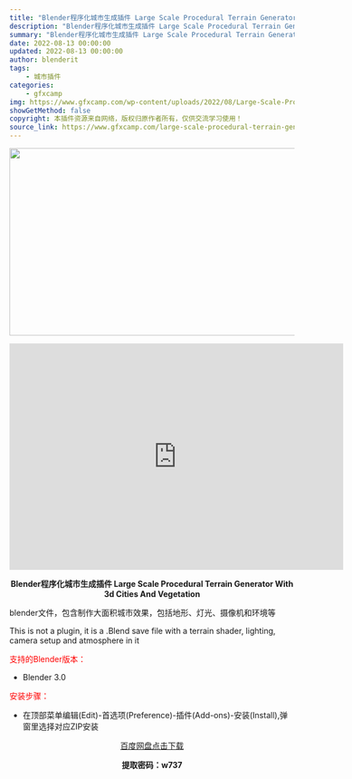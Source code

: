```yaml
---
title: "Blender程序化城市生成插件 Large Scale Procedural Terrain Generator With 3d Cities And Vegetation"
description: "Blender程序化城市生成插件 Large Scale Procedural Terrain Generator With 3d Cities And Vegetation blender文件，包含..."
summary: "Blender程序化城市生成插件 Large Scale Procedural Terrain Generator With 3d Cities And Vegetation blender文件，包含..."
date: 2022-08-13 00:00:00
updated: 2022-08-13 00:00:00
author: blenderit
tags: 
    - 城市插件
categories:
    - gfxcamp
img: https://www.gfxcamp.com/wp-content/uploads/2022/08/Large-Scale-Procedural-Terrain-Generator-With-3d-Cities-And-Vegetation.jpg
showGetMethod: false
copyright: 本插件资源来自网络，版权归原作者所有，仅供交流学习使用！
source_link: https://www.gfxcamp.com/large-scale-procedural-terrain-generator/
---
```

<div><p><img decoding="async" class="aligncenter size-full wp-image-106041" src="https://www.gfxcamp.com/wp-content/uploads/2022/08/Large-Scale-Procedural-Terrain-Generator-With-3d-Cities-And-Vegetation.jpg" data-src="https://www.gfxcamp.com/wp-content/uploads/2022/08/Large-Scale-Procedural-Terrain-Generator-With-3d-Cities-And-Vegetation.jpg" alt="" width="590" height="331" data-srcset="https://www.gfxcamp.com/wp-content/uploads/2022/08/Large-Scale-Procedural-Terrain-Generator-With-3d-Cities-And-Vegetation.jpg 590w, https://www.gfxcamp.com/wp-content/uploads/2022/08/Large-Scale-Procedural-Terrain-Generator-With-3d-Cities-And-Vegetation-150x84.jpg 150w" data-sizes="(max-width: 590px) 100vw, 590px"></p><p style="text-align: center;"><iframe loading="lazy" src="https://player.youku.com/embed/XNTg5MzI0ODI5Ng==" width="590" height="400" frameborder="0" allowfullscreen="allowfullscreen" data-mce-fragment="1"></iframe></p><p style="text-align: center;"><strong>Blender程序化城市生成插件 Large Scale Procedural Terrain Generator With 3d Cities And Vegetation</strong></p><p>blender文件，包含制作大面积城市效果，包括地形、灯光、摄像机和环境等</p><p>This is not a plugin, it is a .Blend save file with a terrain shader, lighting, camera setup and atmosphere in it</p><p style="text-align: left;"><span style="color: #ff0000;">支持的Blender版本：</span></p><ul>
<li style="text-align: left;">Blender 3.0</li>
</ul><p style="text-align: left;"><span style="color: #ff0000;">安装步骤：</span></p><ul>
<li>在顶部菜单编辑(Edit)-首选项(Preference)-插件(Add-ons)-安装(Install),弹窗里选择对应ZIP安装</li>
</ul><p style="text-align: center;"><a class="maxbutton-3 maxbutton maxbutton-baidu" target="_blank" rel="noopener" href="https://pan.baidu.com/s/1GO9_xd0X2F83O-7kIvRozw?pwd=w737"><span class="mb-text">百度网盘点击下载</span></a></p><p style="text-align: center;"><strong>提取密码：w737</strong></p></div>
